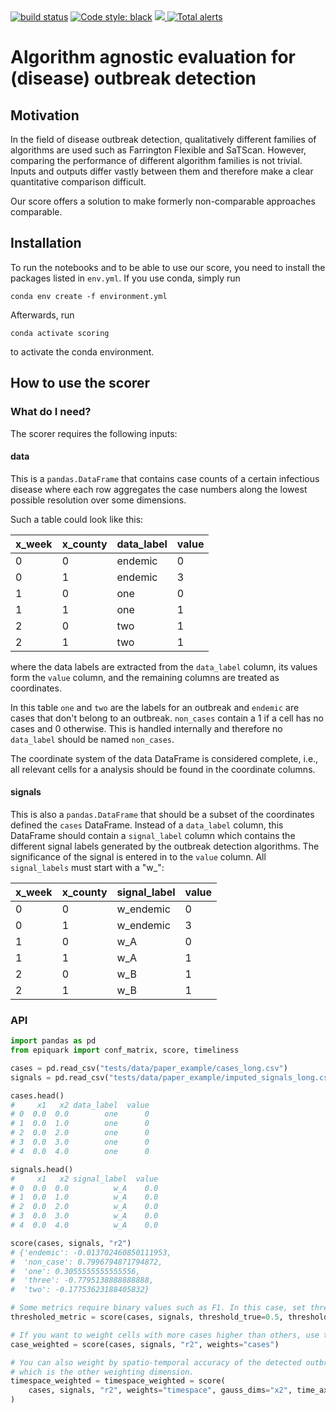 <a href="https://app.travis-ci.com/aauss/epi-quark.svg?branch=master">
        <img src="https://img.shields.io/circleci/project/github/badges/shields/master" alt="build status"></a>
<a href="https://github.com/psf/black"><img alt="Code style: black" src="https://img.shields.io/badge/code%20style-black-000000.svg"></a>
<a href="https://codecov.io/gh/aauss/epi-quark">
  <img src="https://codecov.io/gh/aauss/epi-quark/branch/master/graph/badge.svg?token=U7VTC00G71"/>
</a>
<a href="https://lgtm.com/projects/g/aauss/epi-quark/alerts/"><img alt="Total alerts" src="https://img.shields.io/lgtm/alerts/g/aauss/epi-quark.svg?logo=lgtm&logoWidth=18"/></a>

# Algorithm agnostic evaluation for (disease) outbreak detection

## Motivation

In the field of disease outbreak detection, qualitatively different families of algorithms are used such as Farrington Flexible and SaTScan. However, comparing the performance of different algorithm families is not trivial. Inputs and outputs differ vastly between them and therefore make a clear quantitative comparison difficult.

Our score offers a solution to make formerly non-comparable approaches comparable.

## Installation

To run the notebooks and to be able to use our score, you need to install the packages listed in `env.yml`. If you use conda, simply run

```
conda env create -f environment.yml
```

Afterwards, run

```
conda activate scoring
```

to activate the conda environment.

## How to use the scorer

### What do I need?

The scorer requires the following inputs:

#### **data**

This is a `pandas.DataFrame` that contains case counts of a certain infectious disease where each row aggregates the case numbers along the lowest possible resolution over some dimensions.

Such a table could look like this:

| x_week | x_county | data_label | value |
| ------ | -------- | ---------- | ----- |
| 0      | 0        | endemic    | 0     |
| 0      | 1        | endemic    | 3     |
| 1      | 0        | one        | 0     |
| 1      | 1        | one        | 1     |
| 2      | 0        | two        | 1     |
| 2      | 1        | two        | 1     |

where the data labels are extracted from the `data_label` column, its values form the `value` column, and the remaining columns are treated as coordinates.

In this table `one` and `two` are the labels for an outbreak and `endemic` are cases that don't belong to an outbreak. `non_cases` contain a 1 if a cell has no cases and 0 otherwise. This is handled internally and therefore no `data_label` should be named `non_cases`.

The coordinate system of the data DataFrame is considered complete, i.e., all relevant cells for a analysis should be found in the coordinate columns.

#### **signals**

This is also a `pandas.DataFrame` that should be a subset of the coordinates defined the `cases` DataFrame. Instead of a `data_label` column, this DataFrame should contain a `signal_label` column which contains the different signal labels generated by the outbreak detection algorithms. The significance of the signal is entered in to the `value` column. All `signal_labels` must start with a "w\_":

| x_week | x_county | signal_label | value |
| ------ | -------- | ------------ | ----- |
| 0      | 0        | w_endemic    | 0     |
| 0      | 1        | w_endemic    | 3     |
| 1      | 0        | w_A          | 0     |
| 1      | 1        | w_A          | 1     |
| 2      | 0        | w_B          | 1     |
| 2      | 1        | w_B          | 1     |

### API

```python
import pandas as pd
from epiquark import conf_matrix, score, timeliness

cases = pd.read_csv("tests/data/paper_example/cases_long.csv")
signals = pd.read_csv("tests/data/paper_example/imputed_signals_long.csv")

cases.head()
#     x1   x2 data_label  value
# 0  0.0  0.0        one      0
# 1  0.0  1.0        one      0
# 2  0.0  2.0        one      0
# 3  0.0  3.0        one      0
# 4  0.0  4.0        one      0

signals.head()
#     x1   x2 signal_label  value
# 0  0.0  0.0          w_A    0.0
# 1  0.0  1.0          w_A    0.0
# 2  0.0  2.0          w_A    0.0
# 3  0.0  3.0          w_A    0.0
# 4  0.0  4.0          w_A    0.0

score(cases, signals, "r2")
# {'endemic': -0.013702460850111953,
#  'non_case': 0.7996794871794872,
#  'one': 0.3055555555555556,
#  'three': -0.7795138888888888,
#  'two': -0.17753623188405832}

# Some metrics require binary values such as F1. In this case, set thresholds.
thresholed_metric = score(cases, signals, threshold_true=0.5, threshold_pred=0.5, metric="f1")

# If you want to weight cells with more cases higher than others, use the `weights` parameter.
case_weighted = score(cases, signals, "r2", weights="cases")

# You can also weight by spatio-temporal accuracy of the detected outbreak. Just assign which column is the time and
# which is the other weighting dimension.
timespace_weighted = timespace_weighted = score(
    cases, signals, "r2", weights="timespace", gauss_dims="x2", time_axis="x1"
)
```
